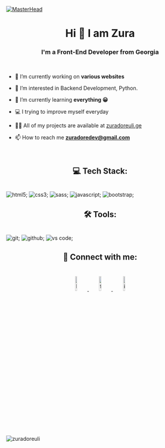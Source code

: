 [![MasterHead](https://dezinebrainz.com/images/web-design-gif.gif)](https://zuradoreuli.ge)
<h1 align="center">Hi 👋 I am Zura</h1>
<h3 align="center">I'm a Front-End Developer from Georgia</h3>
<br>

- 🔭 I’m currently working on **various websites**

- 👀 I’m interested in Backend Development, Python.

- 🌱 I’m currently learning **everything :grinning:**

- :computer: I trying to improve myself everyday

- 👨‍💻 All of my projects are available at [zuradoreuli.ge](zuradoreuli.ge)

- 📫 How to reach me **zuradoredev@gmail.com**
<br>
<h2 align="center">💻 Tech Stack:</h2>
<br>
<img alt="html5" src="https://img.shields.io/badge/html-E34F26.svg?&style=for-the-badge&logo=html5&logoColor=fff" />;
<img alt="css3" src="https://img.shields.io/badge/css-1572B6.svg?&style=for-the-badge&logo=css3&logoColor=fff" />;
<img alt="sass" src="https://img.shields.io/badge/sass-CF649A.svg?&style=for-the-badge&logo=sass&logoColor=fff" />;
<img alt="javascript" src="https://img.shields.io/badge/javascript-F7DF1E.svg?&style=for-the-badge&logo=javascript&logoColor=fff" />;
<img alt="bootstrap" src="https://img.shields.io/badge/bootstrap-7610F7.svg?&style=for-the-badge&logo=bootstrap&logoColor=fff" />;
<br>
<h2 align="center">🛠 Tools:</h2>
<br>
<img alt="git" src="https://img.shields.io/badge/git-F05033.svg?&style=for-the-badge&logo=git&logoColor=fff" />;
<img alt="github" src="https://img.shields.io/badge/github-000.svg?&style=for-the-badge&logo=github&logoColor=fff" />;
<img alt="vs code" src="https://img.shields.io/badge/vs code-007ACC.svg?&style=for-the-badge&logo=visual-studio-code&logoColor=fff" />;
<br>
<h2 align="center">🤝 Connect with me:</h2>
<br>
<div align="center">
  <a href="https://www.linkedin.com/in">
    <img alt="linkedin" width="10%" style="padding:5px" src="https://img.icons8.com/clouds/100/000000/linkedin.png"/>
  </a>
	<a href="https://www.facebook.com">
    <img alt="facebook" width="10%" style="padding:5px" src="https://img.icons8.com/clouds/100/000000/facebook-new.png"/>
  </a>
	<a href="https://www.instagram.com">
    <img alt="instagram" width="10%" style="padding:5px" src="https://img.icons8.com/clouds/100/000000/instagram.png"/>
  </a> 
</div>
<br>
<p align="left"> <img src="https://komarev.com/ghpvc/?username=zuradoreuli&label=Profile%20views&color=0e75b6&style=flat" alt="zuradoreuli" /> </p>
